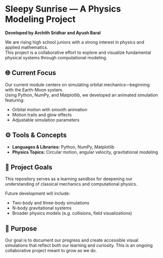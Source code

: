 # Sleepy Sunrise — A Physics Modeling Project

**Developed by Archith Sridhar and Ayush Baral**

We are rising high school juniors with a strong interest in physics and applied mathematics.  
This project is a collaborative effort to explore and visualize fundamental physical systems through computational modeling.

## 🌐 Current Focus

Our current module centers on simulating orbital mechanics—beginning with the Earth-Moon system.  
Using Python, NumPy, and Matplotlib, we developed an animated simulation featuring:

- Orbital motion with smooth animation
- Motion trails and glow effects
- Adjustable simulation parameters

## ⚙️ Tools & Concepts

- **Languages & Libraries:** Python, NumPy, Matplotlib  
- **Physics Topics:** Circular motion, angular velocity, gravitational modeling

## 🚀 Project Goals

This repository serves as a learning sandbox for deepening our understanding of classical mechanics and computational physics.

Future development will include:

- Two-body and three-body simulations  
- N-body gravitational systems  
- Broader physics models (e.g. collisions, field visualizations)

## 📌 Purpose

Our goal is to document our progress and create accessible visual simulations that reflect both our learning and curiosity. This is an ongoing collaborative project meant to grow as we do.
